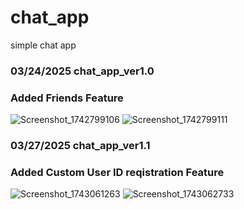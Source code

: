 # chat_app
simple chat app

### 03/24/2025 chat_app_ver1.0
### Added Friends Feature
![Screenshot_1742799106](https://github.com/user-attachments/assets/2f5cd246-e968-4dce-a3c1-e92de43b1953)
![Screenshot_1742799111](https://github.com/user-attachments/assets/66c81750-b9fa-4aca-a19b-433351277815)


### 03/27/2025 chat_app_ver1.1
### Added Custom User ID reqistration Feature
![Screenshot_1743061263](https://github.com/user-attachments/assets/f326ec5c-0b1e-4fc0-a3a8-a6580e6e11fb)
![Screenshot_1743062733](https://github.com/user-attachments/assets/a64076d0-7c29-485f-840d-4494449ef663)


